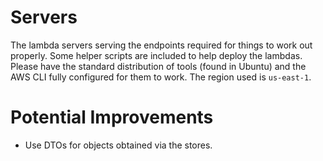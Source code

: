 # Servers

The lambda servers serving the endpoints required for things to work out properly. Some helper scripts are included to help deploy the lambdas. Please have the standard distribution of tools (found in Ubuntu) and the AWS CLI fully configured for them to work. The region used is `us-east-1`.

# Potential Improvements

- Use DTOs for objects obtained via the stores.

